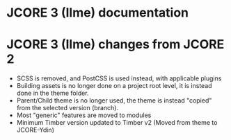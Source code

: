 # JCORE 3 (Ilme) documentation
# JCORE 3 (Ilme) changes from JCORE 2
- SCSS is removed, and PostCSS is used instead, with applicable plugins
- Building assets is no longer done on a project root level, it is instead done in the theme folder.
- Parent/Child theme is no longer used, the theme is instead "copied" from the selected version (branch).
- Most "generic" features are moved to modules
- Minimum Timber version updated to Timber v2 (Moved from theme to JCORE-Ydin)
